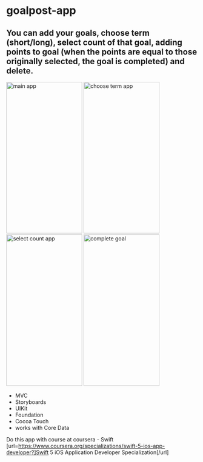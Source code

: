 # goalpost-app

## You can add your goals, choose term (short/long), select count of that goal, adding points to goal (when the points are equal to those originally selected, the goal is completed) and delete.


<img src="https://github.com/kgbshka/goalpost-app/raw/main/images/main.png" alt="main app" width="200" height="400">  <img src="https://github.com/kgbshka/goalpost-app/raw/main/images/term.png" alt="choose term app" width="200" height="400"> <img src="https://github.com/kgbshka/goalpost-app/raw/main/images/count.png" alt="select count app" width="200" height="400"> <img src="https://github.com/kgbshka/goalpost-app/raw/main/images/complete.png" alt="complete goal" width="200" height="400">

- MVC
- Storyboards
- UIKit
- Foundation
- Cocoa Touch
- works with Core Data 

Do this app with course at coursera - Swift [url=https://www.coursera.org/specializations/swift-5-ios-app-developer?]Swift 5 iOS Application Developer Specialization[/url]
